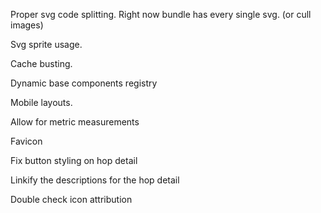 Proper svg code splitting. Right now bundle has every single svg. (or cull images)

Svg sprite usage.

Cache busting.

Dynamic base components registry

Mobile layouts.

Allow for metric measurements

Favicon

Fix button styling on hop detail

Linkify the descriptions for the hop detail

Double check icon attribution